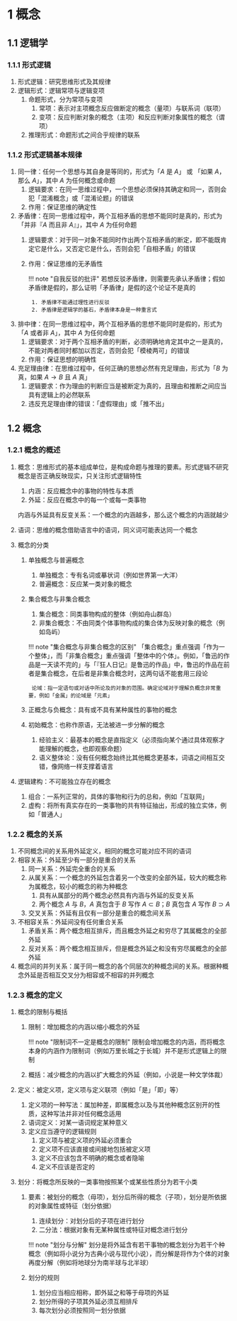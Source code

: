 # 1 概念

## 1.1 逻辑学
### 1.1.1 形式逻辑
1. 形式逻辑：研究思维形式及其规律
2. 逻辑形式：逻辑常项与逻辑变项
    1. 命题形式，分为常项与变项
        1. 常项：表示对主项概念反应做断定的概念（量项）与联系词（联项）
        2. 变项：反应判断对象的概念（主项）和反应判断对象属性的概念（谓项）
    2. 推理形式：命题形式之间合乎规律的联系

### 1.1.2 形式逻辑基本规律
1. 同一律：任何一个思想与其自身是等同的，形式为「$A$ 是 $A$」 或 「如果 $A$，那么 $A$」，其中 $A$ 为任何概念或命题
    1. 逻辑要求：在同一思维过程中，一个思想必须保持其确定和同一，否则会犯「混淆概念」或「混淆论题」的错误
    2. 作用：保证思维的确定性
2. 矛盾律：在同一思维过程中，两个互相矛盾的思想不能同时是真的，形式为 「并非『$A$ 而且非 $A$』」，其中 $A$ 为任何命题
    1. 逻辑要求：对于同一对象不能同时作出两个互相矛盾的断定，即不能既肯定它是什么，又否定它是什么，否则会犯「自相矛盾」的错误
    2. 作用：保证思维的无矛盾性

        !!! note "自我反驳的批评"
            若想反驳矛盾律，则需要先承认矛盾律；假如矛盾律是假的，那么证明「矛盾律」是假的这个论证不是真的

            1. 矛盾律不能通过理性进行反驳
            2. 矛盾律是逻辑学的基石，矛盾律本身是一种重言式

3. 排中律：在同一思维过程中，两个互相矛盾的思想不能同时是假的，形式为「$A$ 或者非 $A$」，其中 $A$ 为任何命题
    1. 逻辑要求：对于两个互相矛盾的判断，必须明确地肯定其中之一是真的，不能对两者同时都加以否定，否则会犯「模棱两可」的错误
    2. 作用：保证思想的明确性
4. 充足理由律：在思维过程中，任何正确的思想必然有充足理由，形式为「$B$ 为真，如果 $A\to B$ 且 $A$ 真」
    1. 逻辑要求：作为理由的判断应当是被断定为真的，且理由和推断之间应当具有逻辑上的必然联系
    2. 违反充足理由律的错误：「虚假理由」或「推不出」

## 1.2 概念
### 1.2.1 概念的概述
1. 概念：思维形式的基本组成单位，是构成命题与推理的要素。形式逻辑不研究概念是否正确反映现实，只关注形式逻辑特性
    1. 内涵：反应概念中的事物的特性与本质
    2. 外延：反应在概念中的每一个或每一类事物

    内涵与外延具有反变关系：一个概念的内涵越多，那么这个概念的内涵就越少

2. 语词：思维的概念借助语言中的语词，同义词可能表达同一个概念
3. 概念的分类
    1. 单独概念与普遍概念
        1. 单独概念：专有名词或摹状词（例如世界第一大洋）
        2. 普遍概念：反应某一类对象的概念
    2. 集合概念与非集合概念
        1. 集合概念：同类事物构成的整体（例如舟山群岛）
        2. 非集合概念：不由同类个体事物构成的集合体为反映对象的概念（例如岛屿）

        !!! note "集合概念与非集合概念的区别"
            「集合概念」重点强调「作为一个整体」，而「非集合概念」重点强调「整体中的个体」。例如，「鲁迅的作品是一天读不完的」与「『狂人日记』是鲁迅的作品」中，鲁迅的作品在前者是集合概念，在后者是非集合概念时，这两句话不能套用三段论

            论域：指一定语句或对话中所论及的对象的范围。确定论域对于理解负概念非常重要，例如「金属」的论域是「元素」

    3. 正概念与负概念：具有或不具有某种属性的事物的概念
    4. 初始概念：也称作原语，无法被进一步分解的概念
        1. 经验主义：最基本的概念是直指定义（必须指向某个通过具体观察才能理解的概念，也即观察命题）
        2. 语义整体论：没有任何概念始终比其他概念更基本，词语之间相互交错，像网络一样支撑着语言

4. 逻辑建构：不可能独立存在的概念
    1. 组合：一系列正常的，具体的事物和行为的总和，例如「互联网」
    2. 虚构：将所有真实存在的一类事物的共有特征抽出，形成的独立实体，例如「普通人」

### 1.2.2 概念的关系
1. 不同概念间的关系用外延定义，相同的概念可能对应不同的语词
2. 相容关系：外延至少有一部分是重合的关系
    1. 同一关系：外延完全重合的关系
    2. 从属关系：一个概念的外延包含着另一个改变的全部外延，较大的概念称为属概念，较小的概念的称为种概念
        1. 具有从属部分的两个概念必然具有内涵与外延的反变关系
        2. 两个概念 $A$ 与 $B$，$A$ 真包含于 $B$ 写作 $A\subset B$；$B$ 真包含 $A$ 写作 $B\supset A$
    3. 交叉关系：外延有且仅有一部分是重合的概念间关系
3. 不相容关系：外延间没有任何重合关系
    1. 矛盾关系：两个概念相互排斥，而且概念外延之和穷尽了其属概念的全部外延
    2. 反对关系：两个概念相互排斥，但是概念外延之和没有穷尽属概念的全部外延
4. 概念间的并列关系：属于同一概念的各个同层次的种概念间的关系。根据种概念外延是否相互交叉分为相容或不相容的并列概念

### 1.2.3 概念的定义
1. 概念的限制与概括
    1. 限制：增加概念的内涵以缩小概念的外延

        !!! note "限制词不一定是概念的限制"
            限制会增加概念的内涵，而将概念本身的内涵作为限制词（例如万里长城之于长城）并不是形式逻辑上的限制

    2. 概括：减少概念的内涵以扩大概念的外延（例如，小说是一种文学体裁）

2. 定义：被定义项，定义项与定义联项（例如「是」「即」等）
    1. 定义项的一种写法：属加种差，即属概念以及与其他种概念区别开的性质，这种写法并非对任何概念适用
    2. 语词定义：对某一语词规定某种意义
    3. 定义应当遵守的逻辑规则
        1. 定义项与被定义项的外延必须重合
        2. 定义项不应该直接或间接地包括被定义项
        3. 定义不应该包含不明确的概念或者隐喻
        4. 定义不应该是否定的
3. 划分：将概念所反映的一类事物按照某个或某些性质分为若干小类
    1. 要素：被划分的概念（母项），划分后所得的概念（子项），划分是所依据的对象属性或特征（划分依据）
        1. 连续划分：对划分后的子项在进行划分
        2. 二分法：根据对象有无某种属性或特征对概念进行划分

        !!! note "划分与分解"
            划分是将外延含有若干事物的概念划分为若干个种概念（例如将小说分为古典小说与现代小说），而分解是将作为个体的对象再度分解（例如将地球分为南半球与北半球）

    2. 划分的规则
        1. 划分应当相应相称，即外延之和等于母项的外延
        2. 划分所得的子项其外延必须互相排斥
        3. 每次划分必须按照同一划分依据
